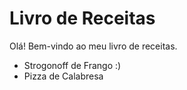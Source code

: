 # Livro de Receitas

Olá! Bem-vindo ao meu livro de receitas.

- Strogonoff de Frango :)
- Pizza de Calabresa
